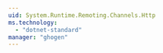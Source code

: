 ```yaml
---
uid: System.Runtime.Remoting.Channels.Http
ms.technology: 
  - "dotnet-standard"
manager: "ghogen"
---
```

